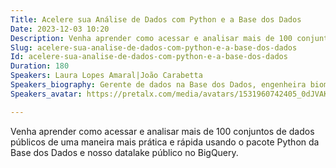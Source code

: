 ```yaml
---
Title: Acelere sua Análise de Dados com Python e a Base dos Dados
Date: 2023-12-03 10:20
Description: Venha aprender como acessar e analisar mais de 100 conjuntos de dados públicos de uma maneira mais prática e rápida usando o pacote Python da Base dos Dados e nosso datalake público no BigQuery.
Slug: acelere-sua-analise-de-dados-com-python-e-a-base-dos-dados
Id: acelere-sua-analise-de-dados-com-python-e-a-base-dos-dados
Duration: 180
Speakers: Laura Lopes Amaral|João Carabetta
Speakers_biography: Gerente de dados na Base dos Dados, engenheira biomédica por formação e entusiasta de dados abertos, trabalhando para impulsionar a inovação e a tomada de decisões informadas.|Co-fundador da BD. Chefe Executivo de Dados da Prefeitura do Rio de Janeiro, Físico pela Unicamp e Mestre em Modelagem Matemática pela FGV, João atua na intersecção entre ciência de dados e governo.
Speakers_avatar: https://pretalx.com/media/avatars/1531960742405_0dJVAKz.jpg|https://pretalx.com/media/avatars/Captura_de_tela_2023-06-18_230917_1z8LFWv.png

---
```


Venha aprender como acessar e analisar mais de 100 conjuntos de dados públicos de uma maneira mais prática e rápida usando o pacote Python da Base dos Dados e nosso datalake público no BigQuery.